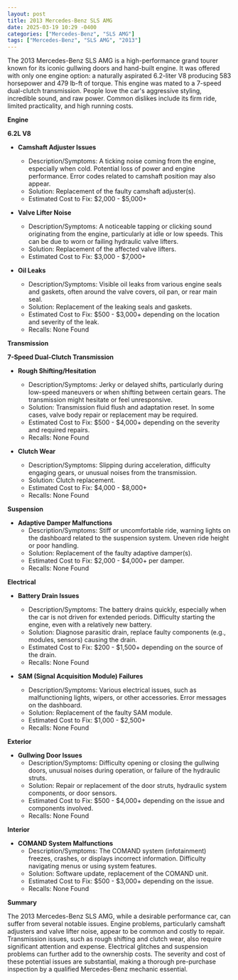 ```yaml
---
layout: post
title: 2013 Mercedes-Benz SLS AMG
date: 2025-03-19 10:29 -0400
categories: ["Mercedes-Benz", "SLS AMG"]
tags: ["Mercedes-Benz", "SLS AMG", "2013"]
---
```

The 2013 Mercedes-Benz SLS AMG is a high-performance grand tourer known for its iconic gullwing doors and hand-built engine. It was offered with only one engine option: a naturally aspirated 6.2-liter V8 producing 583 horsepower and 479 lb-ft of torque. This engine was mated to a 7-speed dual-clutch transmission. People love the car's aggressive styling, incredible sound, and raw power. Common dislikes include its firm ride, limited practicality, and high running costs.

**Engine**

**6.2L V8**

*   **Camshaft Adjuster Issues**
    *   Description/Symptoms: A ticking noise coming from the engine, especially when cold. Potential loss of power and engine performance. Error codes related to camshaft position may also appear.
    *   Solution: Replacement of the faulty camshaft adjuster(s).
    *   Estimated Cost to Fix: $2,000 - $5,000+

*   **Valve Lifter Noise**
    *   Description/Symptoms: A noticeable tapping or clicking sound originating from the engine, particularly at idle or low speeds. This can be due to worn or failing hydraulic valve lifters.
    *   Solution: Replacement of the affected valve lifters.
    *   Estimated Cost to Fix: $3,000 - $7,000+

*   **Oil Leaks**
    *   Description/Symptoms: Visible oil leaks from various engine seals and gaskets, often around the valve covers, oil pan, or rear main seal.
    *   Solution: Replacement of the leaking seals and gaskets.
    *   Estimated Cost to Fix: $500 - $3,000+ depending on the location and severity of the leak.
    *   Recalls: None Found

**Transmission**

**7-Speed Dual-Clutch Transmission**

*   **Rough Shifting/Hesitation**
    *   Description/Symptoms: Jerky or delayed shifts, particularly during low-speed maneuvers or when shifting between certain gears. The transmission might hesitate or feel unresponsive.
    *   Solution: Transmission fluid flush and adaptation reset. In some cases, valve body repair or replacement may be required.
    *   Estimated Cost to Fix: $500 - $4,000+ depending on the severity and required repairs.
    *   Recalls: None Found

*   **Clutch Wear**
    *   Description/Symptoms: Slipping during acceleration, difficulty engaging gears, or unusual noises from the transmission.
    *   Solution: Clutch replacement.
    *   Estimated Cost to Fix: $4,000 - $8,000+
    *   Recalls: None Found

**Suspension**

*   **Adaptive Damper Malfunctions**
    *   Description/Symptoms: Stiff or uncomfortable ride, warning lights on the dashboard related to the suspension system. Uneven ride height or poor handling.
    *   Solution: Replacement of the faulty adaptive damper(s).
    *   Estimated Cost to Fix: $2,000 - $4,000+ per damper.
    *   Recalls: None Found

**Electrical**

*   **Battery Drain Issues**
    *   Description/Symptoms: The battery drains quickly, especially when the car is not driven for extended periods. Difficulty starting the engine, even with a relatively new battery.
    *   Solution: Diagnose parasitic drain, replace faulty components (e.g., modules, sensors) causing the drain.
    *   Estimated Cost to Fix: $200 - $1,500+ depending on the source of the drain.
    *   Recalls: None Found

*   **SAM (Signal Acquisition Module) Failures**
    *   Description/Symptoms: Various electrical issues, such as malfunctioning lights, wipers, or other accessories. Error messages on the dashboard.
    *   Solution: Replacement of the faulty SAM module.
    *   Estimated Cost to Fix: $1,000 - $2,500+
    *   Recalls: None Found

**Exterior**

*   **Gullwing Door Issues**
    *   Description/Symptoms: Difficulty opening or closing the gullwing doors, unusual noises during operation, or failure of the hydraulic struts.
    *   Solution: Repair or replacement of the door struts, hydraulic system components, or door sensors.
    *   Estimated Cost to Fix: $500 - $4,000+ depending on the issue and components involved.
    *   Recalls: None Found

**Interior**

*   **COMAND System Malfunctions**
    *   Description/Symptoms: The COMAND system (infotainment) freezes, crashes, or displays incorrect information. Difficulty navigating menus or using system features.
    *   Solution: Software update, replacement of the COMAND unit.
    *   Estimated Cost to Fix: $500 - $3,000+ depending on the issue.
    *   Recalls: None Found

**Summary**

The 2013 Mercedes-Benz SLS AMG, while a desirable performance car, can suffer from several notable issues. Engine problems, particularly camshaft adjusters and valve lifter noise, appear to be common and costly to repair. Transmission issues, such as rough shifting and clutch wear, also require significant attention and expense. Electrical glitches and suspension problems can further add to the ownership costs. The severity and cost of these potential issues are substantial, making a thorough pre-purchase inspection by a qualified Mercedes-Benz mechanic essential.

